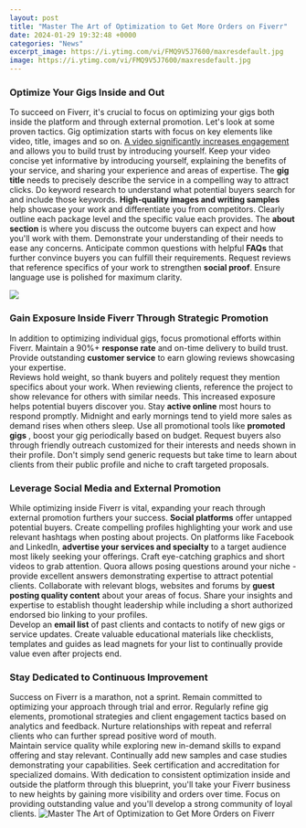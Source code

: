 ```yaml
---
layout: post
title: "Master The Art of Optimization to Get More Orders on Fiverr"
date: 2024-01-29 19:32:48 +0000
categories: "News"
excerpt_image: https://i.ytimg.com/vi/FMQ9V5J7600/maxresdefault.jpg
image: https://i.ytimg.com/vi/FMQ9V5J7600/maxresdefault.jpg
---
```


### Optimize Your Gigs Inside and Out
To succeed on Fiverr, it's crucial to focus on optimizing your gigs both inside the platform and through external promotion. Let's look at some proven tactics.
Gig optimization starts with focus on key elements like video, title, images and so on. [A video significantly increases engagement](https://fistore.mysenprints.com/collection/alewine) and allows you to build trust by introducing yourself. Keep your video concise yet informative by introducing yourself, explaining the benefits of your service, and sharing your experience and areas of expertise. 
The **gig title** needs to precisely describe the service in a compelling way to attract clicks. Do keyword research to understand what potential buyers search for and include those keywords. **High-quality images and writing samples** help showcase your work and differentiate you from competitors. 
Clearly outline each package level and the specific value each provides. The **about section** is where you discuss the outcome buyers can expect and how you'll work with them. Demonstrate your understanding of their needs to ease any concerns. 
Anticipate common questions with helpful **FAQs** that further convince buyers you can fulfill their requirements. Request reviews that reference specifics of your work to strengthen **social proof**. Ensure language use is polished for maximum clarity.

![](https://i.ytimg.com/vi/xEUPhfg3OOU/maxresdefault.jpg)
### Gain Exposure Inside Fiverr Through Strategic Promotion 
In addition to optimizing individual gigs, focus promotional efforts within Fiverr. Maintain a 90%+ **response rate** and on-time delivery to build trust. Provide outstanding **customer service** to earn glowing reviews showcasing your expertise.  
Reviews hold weight, so thank buyers and politely request they mention specifics about your work. When reviewing clients, reference the project to show relevance for others with similar needs. This increased exposure helps potential buyers discover you.
Stay **active online** most hours to respond promptly. Midnight and early mornings tend to yield more sales as demand rises when others sleep. Use all promotional tools like **promoted gigs** , boost your gig periodically based on budget. 
Request buyers also through friendly outreach customized for their interests and needs shown in their profile. Don't simply send generic requests but take time to learn about clients from their public profile and niche to craft targeted proposals.
### Leverage Social Media and External Promotion 
While optimizing inside Fiverr is vital, expanding your reach through external promotion furthers your success. **Social platforms** offer untapped potential buyers. Create compelling profiles highlighting your work and use relevant hashtags when posting about projects. 
On platforms like Facebook and LinkedIn, **advertise your services and specialty** to a target audience most likely seeking your offerings. Craft eye-catching graphics and short videos to grab attention. Quora allows posing questions around your niche - provide excellent answers demonstrating expertise to attract potential clients. 
Collaborate with relevant blogs, websites and forums by **guest posting quality content** about your areas of focus. Share your insights and expertise to establish thought leadership while including a short authorized endorsed bio linking to your profiles.    
Develop an **email list** of past clients and contacts to notify of new gigs or service updates. Create valuable educational materials like checklists, templates and guides as lead magnets for your list to continually provide value even after projects end.
### Stay Dedicated to Continuous Improvement
Success on Fiverr is a marathon, not a sprint. Remain committed to optimizing your approach through trial and error. Regularly refine gig elements, promotional strategies and client engagement tactics based on analytics and feedback. Nurture relationships with repeat and referral clients who can further spread positive word of mouth.  
Maintain service quality while exploring new in-demand skills to expand offering and stay relevant. Continually add new samples and case studies demonstrating your capabilities. Seek certification and accreditation for specialized domains. 
With dedication to consistent optimization inside and outside the platform through this blueprint, you'll take your Fiverr business to new heights by gaining more visibility and orders over time. Focus on providing outstanding value and you'll develop a strong community of loyal clients.
![Master The Art of Optimization to Get More Orders on Fiverr](https://i.ytimg.com/vi/FMQ9V5J7600/maxresdefault.jpg)